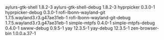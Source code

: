 aylurs-gtk-shell 1.8.2-3
aylurs-gtk-shell-debug 1.8.2-3
hyprpicker 0.3.0-1
hyprpicker-debug 0.3.0-1
rofi-lbonn-wayland-git 1.7.5.wayland3.r3.g47ae31eb-1
rofi-lbonn-wayland-git-debug 1.7.5.wayland3.r3.g47ae31eb-1
simple-mtpfs 0.4.0-1
simple-mtpfs-debug 0.4.0-1
swww-debug 0.9.5-1
yay 12.3.5-1
yay-debug 12.3.5-1
zen-browser-bin 1.0.0.a.37-1
